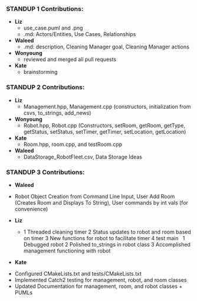 ### STANDUP 1 Contributions:
* **Liz**
    - use_case.puml and .png
    - .md: Actors/Entities, Use Cases, Relationships
* **Waleed** 
    - .md: description, Cleaning Manager goal, Cleaning Manager actions 
* **Wonyoung**
    - reviewed and merged all pull requests 
* **Kate**
    - brainstorming


### STANDUP 2 Contributions:
* **Liz**
    - Management.hpp, Management.cpp (constructors, initialization from csvs, to_strings, add_news)
* **Wonyoung**
    - Robot.hpp, Robot.cpp (Constructors, setRoom, getRoom, getType, getStatus, setStatus, setTimer, getTimer, setLocation, getLocation)
* **Kate**
    - Room.hpp, room.cpp, and testRoom.cpp
* **Waleed**
    - DataStorage_RobotFleet.csv, Data Storage Ideas

### STANDUP 3 Contributions:
* **Waleed**
- Robot Object Creation from Command Line Input, User Add Room (Creates Room and Displays To String), User commands by int vals (for convenience)
* **Liz**
	-	1	Threaded cleaning timer
		2	Status updates to robot and room based on timer 
		3	New functions for robot to facilitate timer 
		4	test main
	 
		1	Debugged robot
		2	Polished to_strings in robot class
		3	Accomplished management functioning with robot

* **Kate**
- Configured CMakeLists.txt and tests/CMakeLists.txt
- Implemented Catch2 testing for management, robot, and room classes
- Updated Documentation for management, room, and robot classes + PUMLs
